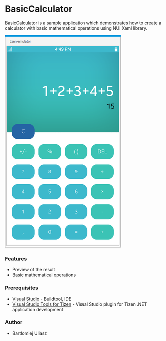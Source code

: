 # BasicCalculator
BasicCalculator is a sample application which demonstrates how to create a calculator
with basic mathematical operations using NUI Xaml library.

![Main page](./Screenshots/main.png)

### Features
* Preview of the result
* Basic mathematical operations

### Prerequisites

* [Visual Studio](https://www.visualstudio.com/) - Buildtool, IDE
* [Visual Studio Tools for Tizen](https://docs.tizen.org/application/vstools/install) - Visual Studio plugin for Tizen .NET application development

### Author
* Bartłomiej Uliasz
